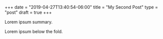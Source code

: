 +++
date = "2019-04-27T13:40:54-06:00"
title = "My Second Post"
type = "post"
draft = true
+++

Lorem ipsum summary.
<!--more-->
Lorem ipsum below the fold.
